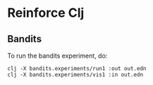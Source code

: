 # Reinforce Clj

## Bandits

To run the bandits experiment, do:

```
clj -X bandits.experiments/run1 :out out.edn
clj -X bandits.experiments/vis1 :in out.edn
```
